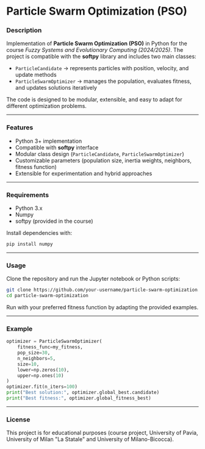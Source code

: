 # Particle Swarm Optimization (PSO)

### Description  
Implementation of **Particle Swarm Optimization (PSO)** in Python for the course *Fuzzy Systems and Evolutionary Computing (2024/2025)*. The project is compatible with the **softpy** library and includes two main classes:  
- `ParticleCandidate` → represents particles with position, velocity, and update methods  
- `ParticleSwarmOptimizer` → manages the population, evaluates fitness, and updates solutions iteratively  

The code is designed to be modular, extensible, and easy to adapt for different optimization problems.  

---

### Features  
- Python 3+ implementation  
- Compatible with **softpy** interface  
- Modular class design (`ParticleCandidate`, `ParticleSwarmOptimizer`)  
- Customizable parameters (population size, inertia weights, neighbors, fitness function)  
- Extensible for experimentation and hybrid approaches  

---

### Requirements  
- Python 3.x  
- Numpy  
- softpy (provided in the course)  

Install dependencies with:  
```bash
pip install numpy
```  

---

### Usage  
Clone the repository and run the Jupyter notebook or Python scripts:  
```bash
git clone https://github.com/your-username/particle-swarm-optimization.git
cd particle-swarm-optimization
```

Run with your preferred fitness function by adapting the provided examples.  

---

### Example  
```python
optimizer = ParticleSwarmOptimizer(
    fitness_func=my_fitness,
    pop_size=30,
    n_neighbors=5,
    size=10,
    lower=np.zeros(10),
    upper=np.ones(10)
)
optimizer.fit(n_iters=100)
print("Best solution:", optimizer.global_best.candidate)
print("Best fitness:", optimizer.global_fitness_best)
```  

---

### License  
This project is for educational purposes (course project, University of Pavia, University of Milan "La Statale" and University of Milano-Bicocca).  
